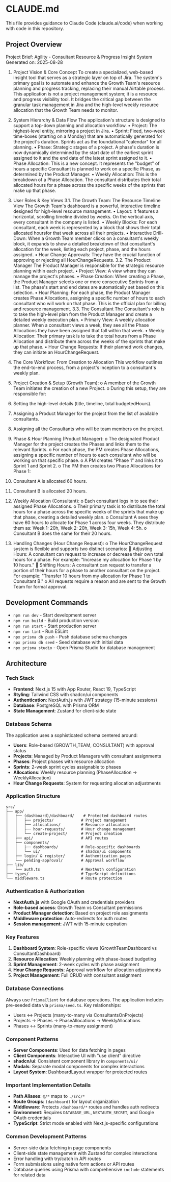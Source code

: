 # CLAUDE.md

This file provides guidance to Claude Code (claude.ai/code) when working with code in this repository.

## Project Overview

Project Brief: Agility - Consultant Resource & Progress Insight System
Generated on: 2025-08-28
1. Project Vision & Core Concept
To create a specialized, web-based insight tool that serves as a strategic layer on top of Jira. The system's primary goal is to automate and enhance the Growth Team's resource planning and progress tracking, replacing their manual Airtable process.
This application is not a project management system; it is a resource and progress visibility tool. It bridges the critical gap between the granular task management in Jira and the high-level weekly resource allocation that the Growth Team needs to monitor.
2. System Hierarchy & Data Flow
The application's structure is designed to support a top-down planning and allocation workflow.
•	Project: The highest-level entity, mirroring a project in Jira.
•	Sprint: Fixed, two-week time-boxes (starting on a Monday) that are automatically generated for the project's duration. Sprints act as the foundational "calendar" for all planning.
•	Phase: Strategic stages of a project. A phase's duration is now dynamically determined by the start date of the earliest sprint assigned to it and the end date of the latest sprint assigned to it.
•	Phase Allocation: This is a new concept. It represents the "budget" of hours a specific Consultant is planned to work on a specific Phase, as determined by the Product Manager.
•	Weekly Allocation: This is the breakdown of a Phase Allocation. The consultant distributes their total allocated hours for a phase across the specific weeks of the sprints that make up that phase.
3. User Roles & Key Views
3.1. The Growth Team: The Resource Timeline View
The Growth Team's dashboard is a powerful, interactive timeline designed for high-level resource management.
•	Layout: It features a horizontal, scrolling timeline divided by weeks. On the vertical axis, every consultant in the company is listed.
•	Weekly Blocks: For each consultant, each week is represented by a block that shows their total allocated hoursfor that week across all their projects.
•	Interactive Drill-Down: When a Growth Team member clicks on a consultant's weekly block, it expands to show a detailed breakdown of that consultant's allocation for the week, listing each project, phase, and the hours assigned.
•	Hour Change Approvals: They have the crucial function of approving or rejecting all HourChangeRequests.
3.2. The Product Manager
The Product Manager is responsible for the strategic resource planning within each project.
•	Project View: A view where they can manage the project's phases.
•	Phase Creation: When creating a Phase, the Product Manager selects one or more consecutive Sprints from a list. The phase's start and end dates are automatically set based on this selection.
•	Hour Planning: For each phase, the Product Manager creates Phase Allocations, assigning a specific number of hours to each consultant who will work on that phase. This is the official plan for billing and resource management.
3.3. The Consultant
The Consultant's role is to take the high-level plan from the Product Manager and create a detailed weekly execution plan.
•	Primary View: A weekly allocation planner. When a consultant views a week, they see all the Phase Allocations they have been assigned that fall within that week.
•	Weekly Allocation: Their primary task is to take the total hours from a Phase Allocation and distribute them across the weeks of the sprints that make up that phase.
•	Hour Change Requests: If their planned work changes, they can initiate an HourChangeRequest.
 
3. The Core Workflow: From Creation to Allocation
This workflow outlines the end-to-end process, from a project's inception to a consultant's weekly plan.
1.	Project Creation & Setup (Growth Team):
o	A member of the Growth Team initiates the creation of a new Project.
o	During this setup, they are responsible for:
1.	Setting the high-level details (title, timeline, total budgetedHours).
2.	Assigning a Product Manager for the project from the list of available consultants.
3.	Assigning all the Consultants who will be team members on the project.
2.	Phase & Hour Planning (Product Manager):
o	The designated Product Manager for the project creates the Phases and links them to the relevant Sprints.
o	For each phase, the PM creates Phase Allocations, assigning a specific number of hours to each consultant who will be working on that specific phase.
o	A PM creates "Phase 1" and links it to Sprint 1 and Sprint 2.
o	The PM then creates two Phase Allocations for Phase 1:
1.	Consultant A is allocated 60 hours.
2.	Consultant B is allocated 20 hours.
3.	Weekly Allocation (Consultant):
o	Each consultant logs in to see their assigned Phase Allocations.
o	Their primary task is to distribute the total hours for a phase across the specific weeks of the sprints that make up that phase, creating a detailed weekly plan.
o	Consultant A sees they have 60 hours to allocate for Phase 1 across four weeks. They distribute them as: Week 1: 20h, Week 2: 20h, Week 3: 15h, Week 4: 5h.
o	Consultant B does the same for their 20 hours.
4.	Handling Changes (Hour Change Request):
o	The HourChangeRequest system is flexible and supports two distinct scenarios:
	Adjusting Hours: A consultant can request to increase or decrease their own total hours for a phase. For example: "Increase my allocation for Phase 1 by 10 hours."
	Shifting Hours: A consultant can request to transfer a portion of their hours for a phase to another consultant on the project. For example: "Transfer 10 hours from my allocation for Phase 1 to Consultant B."
o	All requests require a reason and are sent to the Growth Team for formal approval.


## Development Commands

- `npm run dev` - Start development server
- `npm run build` - Build production version
- `npm run start` - Start production server
- `npm run lint` - Run ESLint
- `npx prisma db push` - Push database schema changes
- `npx prisma db seed` - Seed database with initial data
- `npx prisma studio` - Open Prisma Studio for database management

## Architecture

### Tech Stack
- **Frontend**: Next.js 15 with App Router, React 19, TypeScript
- **Styling**: Tailwind CSS with shadcn/ui components
- **Authentication**: NextAuth.js with JWT strategy (15-minute sessions)
- **Database**: PostgreSQL with Prisma ORM
- **State Management**: Zustand for client-side state

### Database Schema
The application uses a sophisticated schema centered around:
- **Users**: Role-based (GROWTH_TEAM, CONSULTANT) with approval status
- **Projects**: Managed by Product Managers with consultant assignments
- **Phases**: Project phases with resource allocation
- **Sprints**: 2-week sprint cycles assignable to phases
- **Allocations**: Weekly resource planning (PhaseAllocation → WeeklyAllocation)
- **Hour Change Requests**: System for requesting allocation adjustments

### Application Structure

```
src/
├── app/
│   ├── (dashboard)/dashboard/    # Protected dashboard routes
│   │   ├── projects/            # Project management
│   │   ├── allocations/         # Resource allocation
│   │   ├── hour-requests/       # Hour change management
│   │   └── create-project/      # Project creation
│   ├── api/                     # API routes
│   ├── components/
│   │   ├── dashboards/          # Role-specific dashboards
│   │   └── ui/                  # shadcn/ui components
│   ├── login/ & register/       # Authentication pages
│   └── pending-approval/        # Approval workflow
├── lib/
│   └── auth.ts                  # NextAuth configuration
├── types/                       # TypeScript definitions
└── middleware.ts                # Route protection
```

### Authentication & Authorization

- **NextAuth.js** with Google OAuth and credentials providers
- **Role-based access**: Growth Team vs Consultant permissions
- **Product Manager detection**: Based on project role assignments
- **Middleware protection**: Auto-redirects for auth routes
- **Session management**: JWT with 15-minute expiration

### Key Features

1. **Dashboard System**: Role-specific views (GrowthTeamDashboard vs ConsultantDashboard)
2. **Resource Allocation**: Weekly planning with phase-based budgeting
3. **Sprint Management**: 2-week cycles with phase assignment
4. **Hour Change Requests**: Approval workflow for allocation adjustments
5. **Project Management**: Full CRUD with consultant assignment

### Database Connections

Always use `PrismaClient` for database operations. The application includes pre-seeded data via `prisma/seed.ts`. Key relationships:
- Users ↔ Projects (many-to-many via ConsultantsOnProjects)
- Projects → Phases → PhaseAllocations → WeeklyAllocations
- Phases ↔ Sprints (many-to-many assignment)

### Component Patterns

- **Server Components**: Used for data fetching in pages
- **Client Components**: Interactive UI with "use client" directive  
- **shadcn/ui**: Consistent component library in `components/ui/`
- **Modals**: Separate modal components for complex interactions
- **Layout System**: DashboardLayout wrapper for protected routes

### Important Implementation Details

- **Path Aliases**: `@/*` maps to `./src/*`
- **Route Groups**: `(dashboard)` for layout organization
- **Middleware**: Protects `/dashboard/*` routes and handles auth redirects
- **Environment**: Requires `DATABASE_URL`, `NEXTAUTH_SECRET`, and Google OAuth credentials
- **TypeScript**: Strict mode enabled with Next.js-specific configurations

### Common Development Patterns

- Server-side data fetching in page components
- Client-side state management with Zustand for complex interactions
- Error handling with try/catch in API routes
- Form submissions using native form actions or API routes
- Database queries using Prisma with comprehensive `include` statements for related data
